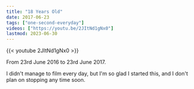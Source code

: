 ```yaml
---
title: "18 Years Old"
date: 2017-06-23
tags: ["one-second-everyday"]
videos: ["https://youtu.be/2JItNd1gNx0"]
lastmod: 2023-06-30
---
```


{{< youtube 2JItNd1gNx0 >}}

From 23rd June 2016 to 23rd June 2017.

I didn't manage to film every day, but I'm so glad I started this, and I don't plan on stopping any time soon.
